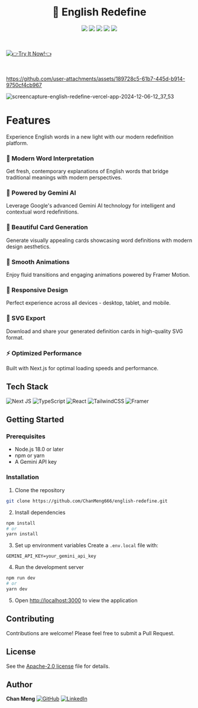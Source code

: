 <div align="center">
 <h1> 🔄 English Redefine</h1>
 <img src="https://img.shields.io/badge/Next.js-14-black" />
 <img src="https://img.shields.io/badge/TypeScript-5-blue" />
 <img src="https://img.shields.io/badge/React-18-61dafb" />
 <img src="https://img.shields.io/badge/Tailwind-3-38bdf8" />
 <img src="https://img.shields.io/badge/License-MIT-green" />
</div>
<br/>

<br/>

[![👉Try It Now!👈](https://gradient-svg-generator.vercel.app/api/svg?text=%F0%9F%91%89Try%20It%20Now!%F0%9F%91%88&color=000000&height=60&gradientType=radial&duration=6s&color0=ffffff&template=pride-rainbow)](https://english-redefine.vercel.app/)

<br/>


https://github.com/user-attachments/assets/189728c5-61b7-445d-b914-9750cf4cb967


![screencapture-english-redefine-vercel-app-2024-12-06-12_37_53](https://github.com/user-attachments/assets/c601b8c5-0560-4b2b-9833-40c8f775c405)


# Features
Experience English words in a new light with our modern redefinition platform.

### 🎯 Modern Word Interpretation
Get fresh, contemporary explanations of English words that bridge traditional meanings with modern perspectives.

### 🤖 Powered by Gemini AI
Leverage Google's advanced Gemini AI technology for intelligent and contextual word redefinitions.

### 🎨 Beautiful Card Generation
Generate visually appealing cards showcasing word definitions with modern design aesthetics.

### 💫 Smooth Animations
Enjoy fluid transitions and engaging animations powered by Framer Motion.

### 📱 Responsive Design
Perfect experience across all devices - desktop, tablet, and mobile.

### 💾 SVG Export
Download and share your generated definition cards in high-quality SVG format.

### ⚡ Optimized Performance
Built with Next.js for optimal loading speeds and performance.

## Tech Stack
![Next JS](https://img.shields.io/badge/Next-black?style=for-the-badge&logo=next.js&logoColor=white)
![TypeScript](https://img.shields.io/badge/typescript-%23007ACC.svg?style=for-the-badge&logo=typescript&logoColor=white)
![React](https://img.shields.io/badge/react-%2320232a.svg?style=for-the-badge&logo=react&logoColor=%2361DAFB)
![TailwindCSS](https://img.shields.io/badge/tailwindcss-%2338B2AC.svg?style=for-the-badge&logo=tailwind-css&logoColor=white)
![Framer](https://img.shields.io/badge/Framer-black?style=for-the-badge&logo=framer&logoColor=blue)

## Getting Started

### Prerequisites
- Node.js 18.0 or later
- npm or yarn
- A Gemini API key

### Installation
1. Clone the repository
```bash
git clone https://github.com/ChanMeng666/english-redefine.git
```

2. Install dependencies
```bash
npm install
# or
yarn install
```

3. Set up environment variables
Create a `.env.local` file with:
```
GEMINI_API_KEY=your_gemini_api_key
```

4. Run the development server
```bash
npm run dev
# or
yarn dev
```

5. Open [http://localhost:3000](http://localhost:3000) to view the application

## Contributing
Contributions are welcome! Please feel free to submit a Pull Request.

## License
See the [Apache-2.0 license](LICENSE) file for details.

## Author
**Chan Meng**
[![GitHub](https://img.shields.io/badge/github-%23121011.svg?style=normal&logo=github&logoColor=white)](https://github.com/ChanMeng666)
[![LinkedIn](https://img.shields.io/badge/linkedin-%230077B5.svg?style=normal&logo=linkedin&logoColor=white)](https://www.linkedin.com/in/chanmeng666/)

